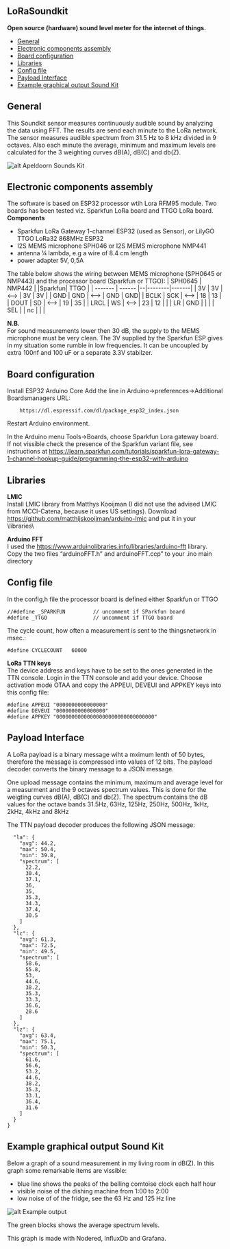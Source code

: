 ## LoRaSoundkit
**Open source (hardware) sound level meter for the internet of things.**

* [General](#General)
* [Electronic components assembly](#electronic-components-assembly)
* [Board configuration](#Board-configuration)
* [Libraries](#Libraries)
* [Config file](#Config-file)
* [Payload Interface](#Payload-Interface)
* [Example graphical output Sound Kit](#Example-graphical-output-Sound-Kit)

## General

This Soundkit sensor measures continuously audible sound by analyzing the data using FFT. The results are send each minute to the LoRa network. The sensor measures  audible spectrum from 31.5 Hz to 8 kHz divided in 9 octaves. Also each minute the average, minimum and maximum levels are calculated for the 3 weighting curves dB(A), dB(C) and db(Z).

![alt Apeldoorn Sounds Kit](images/soundkit.jpg "Sounds Kit")

## Electronic components assembly
The software is based on ESP32 processor wtih Lora RFM95 module. Two boards has been tested viz. Sparkfun LoRa board and TTGO LoRa board.<br>
**Components**
* Sparkfun LoRa Gateway 1-channel ESP32 (used as Sensor), or LilyGO TTGO LoRa32 868MHz ESP32
* I2S MEMS microphone SPH046 or I2S MEMS microphone NMP441
* antenna ¼ lambda, e.g a wire of 8.4 cm length
* power adapter 5V, 0,5A

The table below shows the wiring between MEMS microphone (SPH0645 or NMP443) and the processor board (Sparkfun or TTGO):
| SPH0645 | NMP442 |  |Sparkfun| TTGO |
| ------- | ------ |--|--------|-------|
| 3V | 3V | <--> | 3V | 3V |
| GND | GND | <--> | GND | GND|
| BCLK | SCK | <--> | 18 |  13 |
| DOUT | SD | <--> | 19 |  35 |
| LRCL | WS  | <--> | 23 |  12 |
|      | LR  | GND |   |   |
| SEL  |     |  nc |   |   |

**N.B.**<br>
For sound measurements lower then 30 dB, the supply to the MEMS microphone must be very clean. The 3V supplied by the Sparkfun ESP gives in my situation some rumble in low frequencies. It can be uncoupled by extra 100nf and 100 uF or a separate 3.3V stabilzer.

## Board configuration
Install ESP32 Arduino Core
Add the line in Arduino→preferences→Additional Boardsmanagers URL:
```
	https://dl.espressif.com/dl/package_esp32_index.json
```
Restart Arduino environment.

In the Arduino menu Tools→Boards, choose Sparkfun Lora gateway board.
If not vissible check the presence of the Sparkfun variant file, see instructions at https://learn.sparkfun.com/tutorials/sparkfun-lora-gateway-1-channel-hookup-guide/programming-the-esp32-with-arduino  

## Libraries
**LMIC**<br>
Install LMIC library from Matthys Kooijman (I did not use the advised LMIC from MCCI-Catena, because it uses US settings).
Download https://github.com/matthijskooijman/arduino-lmic 
and put it in your <arduino-path>\libraries\

**Arduino FFT**<br>
I used the https://www.arduinolibraries.info/libraries/arduino-fft library.
Copy the two files “arduinoFFT.h” and arduinoFFT.ccp” to your .ino main directory

## Config file
In the config,h file the processor board is defined either Sparkfun or TTGO
```
//#define _SPARKFUN         // uncomment if SParkfun board
#define _TTGO               // uncomment if TTGO board
```
The cycle count, how often a measurement is sent to the thingsnetwork in msec.:
```
#define CYCLECOUNT   60000 
```
**LoRa TTN keys**<br>
The device address and keys have to be set to the ones generated in the TTN console. Login in the TTN console and add your device.
Choose activation mode OTAA and copy the APPEUI, DEVEUI and APPKEY keys into this config file:
```
#define APPEUI "0000000000000000"
#define DEVEUI "0000000000000000"
#define APPKEY "00000000000000000000000000000000"
```
## Payload Interface
A LoRa payload is a binary message wiht a mximum lenth of 50 bytes, therefore the message is compressed into values of 12 bits. The payload decoder converts the binary message to a JSON message.

One upload message contains the minimum, maximum and average level for a measurment and the 9 octaves spectrum values. This is done for the weigting curves dB(A), dB(C) and db(Z).
The spectrum contains the dB values for the octave bands 31.5Hz, 63Hz, 125Hz, 250Hz, 500Hz, 1kHz, 2kHz, 4kHz and 8kHz

The TTN payload decoder produces the following JSON message:
```
  "la": {
    "avg": 44.2,
    "max": 50.4,
    "min": 39.8,
    "spectrum": [
      22.2,
      30.4,
      37.1,
      36,
      35,
      35.3,
      34.3,
      37.4,
      30.5
    ]
  },
  "lc": {
    "avg": 61.3,
    "max": 72.5,
    "min": 49.5,
    "spectrum": [
      58.6,
      55.8,
      53,
      44.6,
      38.2,
      35.3,
      33.3,
      36.6,
      28.6
    ]
  },
  "lz": {
    "avg": 63.4,
    "max": 75.1,
    "min": 50.3,
    "spectrum": [
      61.6,
      56.6,
      53.2,
      44.6,
      38.2,
      35.3,
      33.1,
      36.4,
      31.6
    ]
  }
}
```
## Example graphical output Sound Kit
Below a graph of a sound measurement in my living room in dB(Z).
In this graph some remarkable items are vissible:
* blue line shows the peaks of the belling comtoise clock each half hour
* visible noise of the dishing machine from 1:00 to 2:00
* low noise of of the fridge, see the  63 Hz and 125 Hz line

![alt Example output](images/grafana.png "Example output")

The green blocks shows the average spectrum levels.

This graph is made with Nodered, InfluxDb and Grafana.







